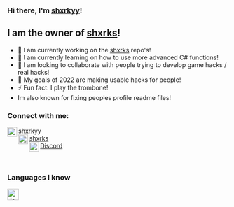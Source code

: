 ### Hi there, I'm [shxrkyy]!

## I am the owner of [shxrks]!
- 🦈 I am currently working on the [shxrks] repo's!
- 🌱 I am currently learning on how to use more advanced C# functions!
- 👫 I am looking to collaborate with people trying to develop game hacks / real hacks!
- 🎉 My goals of 2022 are making usable hacks for people!
- ⚡ Fun fact: I play the trombone!
- Im also known for fixing peoples profile readme files!

### Connect with me:

<img align="left" alt="shxrkyy.wordpress.com" width="22px" src="https://icon-library.com/images/white-globe-icon/white-globe-icon-24.jpg"/>[shxrkyy]
<br />
<img align="left" alt="github.com/shxrks" width="22px" src="https://cdn-icons-png.flaticon.com/512/25/25231.png"/>[shxrks]
<br />
<img align="left" alt="dsc.gg/york" width="22px" src="https://logos-world.net/wp-content/uploads/2020/12/Discord-Logo.png"/>[Discord]
<br />


<br />

### Languages I know

<img align="left" alt="Javascript" width="26px" src="https://user-images.githubusercontent.com/86849180/155905965-a2005500-f09b-43ee-bc48-1c9c554398b6.png"/>

[shxrks]: https://github.com/shxrks
[python]: https://user-images.githubusercontent.com/86849180/155905880-62f436c0-0ded-4513-b240-1a11c50d8d09.png
[c#]: https://user-images.githubusercontent.com/86849180/155905910-f673049f-3b25-4bd0-8b95-fdf834e25b77.png
[html]: https://user-images.githubusercontent.com/86849180/155905923-64ffebff-5cd1-435e-9a69-4f71abaf538b.png
[css]: https://user-images.githubusercontent.com/86849180/155905939-286f8b71-39ca-4c9e-8ca5-43c4f3937f37.png
[js]: https://user-images.githubusercontent.com/86849180/155905965-a2005500-f09b-43ee-bc48-1c9c554398b6.png
[node-js]: https://user-images.githubusercontent.com/86849180/155905983-a6066ab1-6469-4b31-8ca4-dc25699a6e89.png
[shxrkyy]: https://shxrkyy.wordpress.com
[Discord]: https://dsc.gg/york
